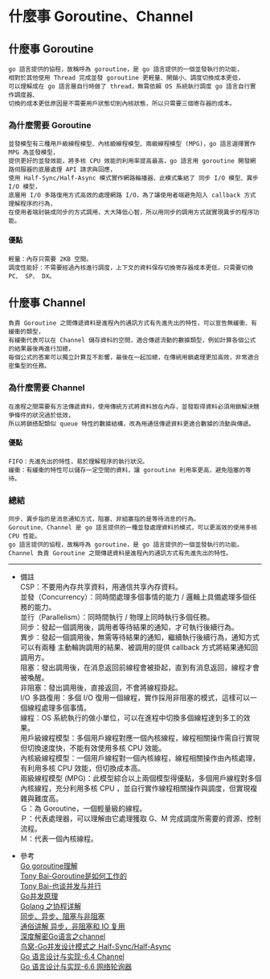 # 什麼事 Goroutine、Channel

## 什麼事 Goroutine
    go 語言提供的協程，故稱呼為 goroutine，是 go 語言提供的一個並發執行的功能，
    相對於其他使用 Thread 完成並發 goroutine 更輕量、開銷小、調度切換成本更低，
    可以理解成在 go 語言層自行時做了 thread，無需依賴 OS 系統執行調度 go 語言自行實作調度器、
    切換的成本更低原因是不需要用戶狀態切到內核狀態，所以只需要三個寄存器的成本。

### 為什麼需要 Goroutine
    並發模型有三種用戶級線程模型、內核級線程模型、兩級線程模型 (MPG)，go 語言選擇實作 MPG 為並發模型，
    提供更好的並發效能，將多核 CPU 效能的利用率提高最高，go 語言用 goroutine 開發網路伺服器的底層處理 API 請求與回應，
    使用 Half-Sync/Half-Async 模式實作網路輪播器，此模式集結了 同步 I/O 模型、異步 I/O 模型，
    底層用 I/O 多路復用方式高效的處理網路 I/O，為了讓使用者端避免陷入 callback 方式理解程序的行為，
    在使用者端封裝成同步的方式調用，大大降低心智，所以用同步的調用方式就實現異步的程序功能。

#### 優點
    輕量：內存只需要 2KB 空間。
    調度性能好：不需要經過內核進行調度，上下文的資料保存切換寄存器成本更低，只需要切換 PC、 SP、 DX。

## 什麼事 Channel
    負責 Goroutine 之間傳遞資料是進程內的通訊方式有先進先出的特性，可以宣告無緩衝、有緩衝的類型，
    有緩衝代表可以在 Channel 儲存資料的空間，適合傳遞流動的數據類型，例如計算各個公式的結果最後再進行加總，
    每個公式的答案可以獨立計算互不影響，最後在一起加總，在傳統用鎖處理更加高效，非常適合密集型的任務。

### 為什麼需要 Channel
    在進程之間需要有方法傳遞資料，使用傳統方式將資料放在內存，並發取得資料必須用鎖解決競爭條件的狀況過於低效，
    所以將鎖搭配類似 queue 特性的數據結構，改為用通信傳遞資料更適合數據的流動與傳遞。

#### 優點
    FIFO：先進先出的特性，易於理解程序的執行狀況。
    緩衝：有緩衝的特性可以儲存一定空間的資料，讓 goroutine 利用率更高，避免阻塞的等待。

### 總結
    同步、異步指的是消息通知方式，阻塞、非組塞指的是等待消息的行為。
    Goroutine、Channel 是 go 語言提供的一種並發處理資料的模式，可以更高效的使用多核 CPU 性能。
    go 語言提供的協程，故稱呼為 goroutine，是 go 語言提供的一個並發執行的功能。
    Channel 負責 Goroutine 之間傳遞資料是進程內的通訊方式有先進先出的特性。

---
- 備註
    <br/>
    CSP：不要用內存共享資料，用通信共享內存資料。
    <br/>
    並發（Concurrency）：同時間處理多個事情的能力 / 邏輯上具備處理多個任務的能力。
    <br/>
    並行（Parallelism）：同時間執行 / 物理上同時執行多個任務。
    <br/>
    同步：發起一個調用後，調用者等待結果的通知，才可執行後續行為。
    <br/>
    異步：發起一個調用後，無需等待結果的通知，繼續執行後續行為，通知方式可以有兩種 主動輪詢調用的結果、被調用的提供 callback 方式將結果通知回調用方。
    <br/>
    阻塞：發出調用後，在消息返回前線程會被掛起，直到有消息返回，線程才會被喚醒。
    <br/>
    非阻塞：發出調用後，直接返回，不會將線程掛起。
    <br/>
    I/O 多路復用：多個 I/O 復用一個線程，實作採用非阻塞的模式，這樣可以一個線程處理多個事情。
    <br/>
    線程：OS 系統執行的做小單位，可以在進程中切換多個線程達到多工的效果。
    <br/>
    用戶級線程模型：多個用戶線程對應一個內核線程，線程相關操作需自行實現但切換速度快，不能有效使用多核 CPU 效能。
    <br/>
    內核級線程模型：一個用戶線程對一個內核線程，線程相關操作由內核處理，有利用多核 CPU 效能，但切換成本高。
    <br/>
    兩級線程模型 (MPG)：此模型綜合以上兩個模型得優點，多個用戶線程對多個內核線程，充分利用多核 CPU ，並自行實作線程相關操作與調度，但實現複雜與難度高。
    <br/>
    Ｇ：為 Goroutine，一個輕量級的線程。
    <br/>
    Ｐ：代表處理器，可以理解由它處理獲取 G、M 完成調度所需要的資源、控制流程。
    <br/>
    Ｍ：代表一個內核線程。

- 參考
    <br/>
    [Go goroutine理解](https://zhuanlan.zhihu.com/p/60613088)
    <br/>
    [Tony Bai-Goroutine是如何工作的](https://tonybai.com/2014/11/15/how-goroutines-work/)
    <br/>
    [Tony Bai-也谈并发与并行](https://tonybai.com/2015/06/23/concurrency-and-parallelism/)
    <br/>
    [Go并发原理](https://i6448038.github.io/2017/12/04/golang-concurrency-principle/)
    <br/>
    [Golang 之协程详解](https://www.cnblogs.com/liang1101/p/7285955.html)
    <br/>
    [同步、异步、阻塞与非阻塞](https://segmentfault.com/a/1190000014644776)
    <br/>
    [通俗讲解 异步，非阻塞和 IO 复用](https://www.zybuluo.com/phper/note/595507)
    <br/>
    [深度解密Go语言之channel](https://zhuanlan.zhihu.com/p/74613114)
    <br/>
    [鸟窝-Go并发设计模式之 Half-Sync/Half-Async](https://colobu.com/2019/07/21/concurrency-design-patterns-half-sync-half-async/)
    <br/>
    [Go 语言设计与实现-6.4 Channel](https://draveness.me/golang/docs/part3-runtime/ch06-concurrency/golang-channel/)
    <br/>
    [Go 语言设计与实现-6.6 网络轮询器](https://draveness.me/golang/docs/part3-runtime/ch06-concurrency/golang-netpoller/)
    